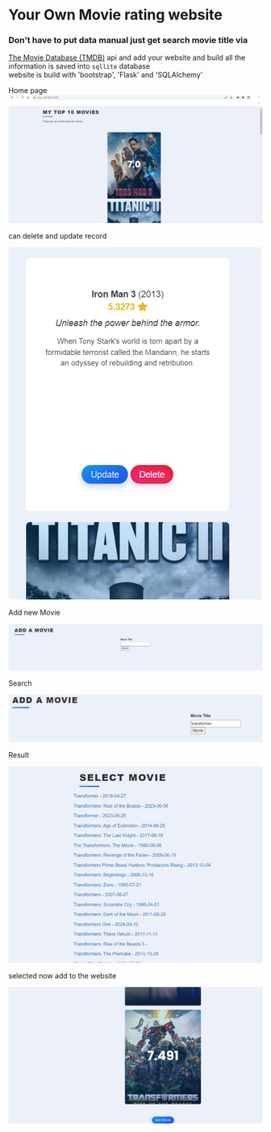 # Your Own Movie rating website

### Don't have to put data manual just get search movie title via 
[The Movie Database (TMDB)](https://developer.themoviedb.org/docs) api and add your website and build 
all the information is saved into `sqllite` database <br>
website is build with 'bootstrap', 'Flask' and 'SQLAlchemy'

Home page <br>
![homepage.png](WebisteImage%2Fhomepage.png)

can delete and update record

![update.png](WebisteImage%2Fupdate.png)

Add new Movie

![add.png](WebisteImage%2Fadd.png)

Search

![searach1.png](WebisteImage%2Fsearach1.png)

Result

![searchresult.png](WebisteImage%2Fsearchresult.png)

selected now add to the website 

![select.png](WebisteImage%2Fselect.png)